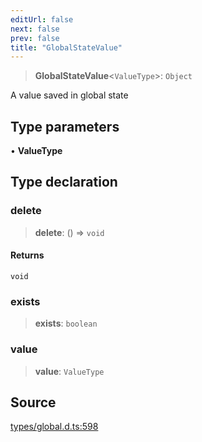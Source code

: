 ```yaml
---
editUrl: false
next: false
prev: false
title: "GlobalStateValue"
---
```


> **GlobalStateValue**\<`ValueType`\>: `Object`

A value saved in global state

## Type parameters

• **ValueType**

## Type declaration

### delete

> **delete**: () => `void`

#### Returns

`void`

### exists

> **exists**: `boolean`

### value

> **value**: `ValueType`

## Source

[types/global.d.ts:598](https://github.com/algorandfoundation/tealscript/blob/e015f8b0/types/global.d.ts#L598)
